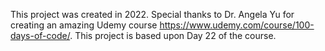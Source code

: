 This project was created in 2022. 
Special thanks to Dr. Angela Yu for creating an amazing Udemy course https://www.udemy.com/course/100-days-of-code/. This project is based upon Day 22 of the course.
